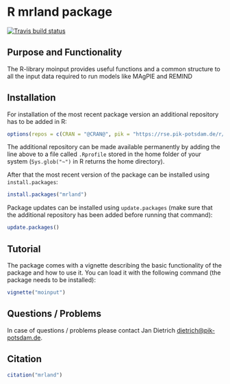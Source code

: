 # R mrland package
[![Travis build status](https://travis-ci.com/pik-piam/mrland.svg?branch=master)](https://travis-ci.com/pik-piam/mrland)



## Purpose and Functionality

The R-library moinput provides useful functions and a common structure to all the input data required to run models like MAgPIE and REMIND


## Installation

For installation of the most recent package version an additional repository has to be added in R:

```r
options(repos = c(CRAN = "@CRAN@", pik = "https://rse.pik-potsdam.de/r/packages"))
```
The additional repository can be made available permanently by adding the line above to a file called `.Rprofile` stored in the home folder of your system (`Sys.glob("~")` in R returns the home directory).

After that the most recent version of the package can be installed using `install.packages`:

```r 
install.packages("mrland")
```

Package updates can be installed using `update.packages` (make sure that the additional repository has been added before running that command):

```r 
update.packages()
```

## Tutorial

The package comes with a vignette describing the basic functionality of the package and how to use it. You can load it with the following command (the package needs to be installed):

```r 
vignette("moinput")
```

## Questions / Problems

In case of questions / problems please contact Jan Dietrich <dietrich@pik-potsdam.de>.

## Citation

```r 
citation("mrland")
```
